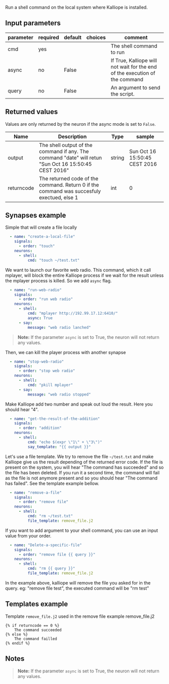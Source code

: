 Run a shell command on the local system where Kalliope is installed.

## Input parameters

| parameter | required | default | choices  | comment                                                                     |
|-----------|----------|---------|----------|-----------------------------------------------------------------------------|
| cmd       | yes      |         |          | The shell command to run                                                    |
| async     | no       | False   |          | If True, Kalliope will not wait for the end of the execution of the command |
| query     | no       | False   |          | An argument to send the script.                                             |


## Returned values

Values are only returned by the neuron if the async mode is set to `False`.

| Name       | Description                                                                                           | Type   | sample                        |
|------------|-------------------------------------------------------------------------------------------------------|--------|-------------------------------|
| output     | The shell output of the command if any. The command "date" will retun "Sun Oct 16 15:50:45 CEST 2016" | string | Sun Oct 16 15:50:45 CEST 2016 |
| returncode | The returned code of the command. Return 0 if the command was succesfuly exectued, else 1             | int    | 0                             |


## Synapses example

Simple that will create a file locally
```yaml
  - name: "create-a-local-file"
    signals:
      - order: "touch"
    neurons:
      - shell:
          cmd: "touch ~/test.txt"
```

We want to launch our favorite web radio. This command, which it call mplayer, will block the entire Kalliope process if we
wait for the result unless the mplayer process is killed. So we add `async` flag.
```yaml
  - name: "run-web-radio"
    signals:
      - order: "run web radio"
    neurons:
      - shell:
          cmd: "mplayer http://192.99.17.12:6410/"
          async: True
      - say:
          message: "web radio lanched"
```
>**Note:** If the parameter `async` is set to True, the neuron will not return any values.


Then, we can kill the player process with another synapse
```yaml
  - name: "stop-web-radio"
    signals:
      - order: "stop web radio"
    neurons:
      - shell:
          cmd: "pkill mplayer"
      - say:
          message: "web radio stopped"
```

Make Kalliope add two number and speak out loud the result. Here you should hear "4".
```yaml
  - name: "get-the-result-of-the-addition"
    signals:
      - order: "addition"
    neurons:
      - shell:
          cmd: "echo $(expr \"1\" + \"3\")"
          say_template: "{{ output }}"
```

Let's use a file template. We try to remove the file `~/test.txt` and make Kalliope give us the result depending of the
returned error code.
If the file is present on the system, you will hear "The command has succeeded" and so the file has been deleted.
If you run it a second time, the command will fail as the file is not anymore present and so you should hear
"The command has failed". See the template example bellow.
```yaml
  - name: "remove-a-file"
    signals:
      - order: "remove file"
    neurons:
      - shell:
          cmd: "rm ~/test.txt"
          file_template: remove_file.j2
```

If you want to add argument to your shell command, you can use an input value from your order.
```yaml
  - name: "Delete-a-specific-file"
    signals:
      - order: "remove file {{ query }}"
    neurons:
      - shell:
          cmd: "rm {{ query }}"
          file_template: remove_file.j2
```
In the example above, kalliope will remove the file you asked for in the query.
eg: "remove file test", the executed command will be "rm test"

## Templates example

Template `remove_file.j2` used in the remove file example remove_file.j2
```jinja2
{% if returncode == 0 %}
    The command succeeded
{% else %}
    The command failled
{% endif %}
```

## Notes

> **Note:** If the parameter `async` is set to True, the neuron will not return any values.
